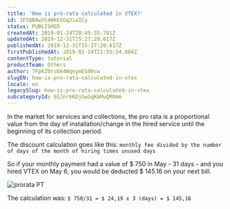 ```yaml
---
title: 'How is pro-rata calculated in VTEX?'
id: 1F5QBAwVC4WkEGGq2iaICy
status: PUBLISHED
createdAt: 2019-01-24T20:45:35.781Z
updatedAt: 2019-12-31T15:27:20.617Z
publishedAt: 2019-12-31T15:27:20.617Z
firstPublishedAt: 2019-01-24T21:55:34.804Z
contentType: tutorial
productTeam: Others
author: 7FpKZ0rc6k4WqeymES80cw
slugEN: how-is-pro-rata-calculated-in-vtex
locale: en
legacySlug: how-is-pro-rata-calculated-in-vtex
subcategoryId: 6SJnrkKDjGwSqKkMuQMOmm
---
```


In the market for services and collections, the pro rata is a proportional value from the day of installation/change in the hired service until the beginning of its collection period.

The discount calculation goes like this: `monthly fee divided by the number of days of the month of hiring times unused days`

So if your monthly payment had a value of $ 750 in May - 31 days - and you hired VTEX on May 6, you would be deducted $ 145.16 on your next bill.

![prorata PT](https://images.ctfassets.net/alneenqid6w5/3FEz6ikQqcaQmkys4Wgq0U/4a992dad8bcb8e6db9cdcfa8ccddbfe5/prorata_PT.png)

The calculation was: `$ 750/31 = $ 24,19 x 3 (days) = $ 145,16`
